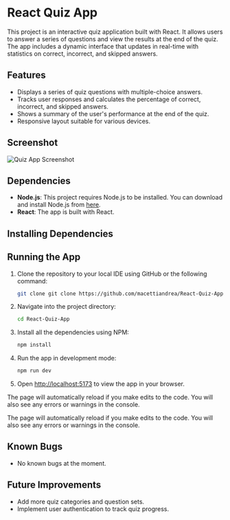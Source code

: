 # React Quiz App

This project is an interactive quiz application built with React. It allows users to answer a series of questions and view the results at the end of the quiz. The app includes a dynamic interface that updates in real-time with statistics on correct, incorrect, and skipped answers.

## Features

- Displays a series of quiz questions with multiple-choice answers.
- Tracks user responses and calculates the percentage of correct, incorrect, and skipped answers.
- Shows a summary of the user's performance at the end of the quiz.
- Responsive layout suitable for various devices.

## Screenshot

![Quiz App Screenshot]([https://https://github.com/macettiandrea/React-Quiz-App/blob/main/Screenshot/Screenshot.png](https://github.com/macettiandrea/React-Quiz-App/blob/master/Screenshot.png))

## Dependencies

- **Node.js**: This project requires Node.js to be installed. You can download and install Node.js from [here](https://nodejs.org/).
- **React**: The app is built with React.

## Installing Dependencies

## Running the App

1. Clone the repository to your local IDE using GitHub or the following command:

   ```bash
   git clone git clone https://github.com/macettiandrea/React-Quiz-App.git

   ```

2. Navigate into the project directory:

   ```bash
   cd React-Quiz-App
   ```

3. Install all the dependencies using NPM:

   ```bash
   npm install
   ```

4. Run the app in development mode:

   ```bash
   npm run dev
   ```

5. Open [http://localhost:5173](http://localhost:5173) to view the app in your browser.

The page will automatically reload if you make edits to the code. You will also see any errors or warnings in the console.

The page will automatically reload if you make edits to the code. You will also see any errors or warnings in the console.

## Known Bugs

- No known bugs at the moment.

## Future Improvements

- Add more quiz categories and question sets.
- Implement user authentication to track quiz progress.
